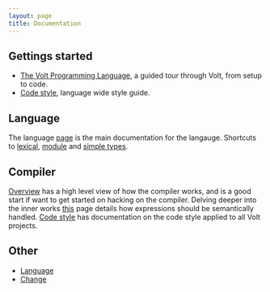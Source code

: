 ```yaml
---
layout: page
title: Documentation
---
```


Gettings started
---
 * [The Volt Programming Language](doc/tvpl/c1-intro.html), a guided tour through Volt, from setup to code.
 * [Code style](doc/code-style.html), language wide style guide.

Language
---
The language [page](doc/volt.html) is the main documentation for the langauge. Shortcuts to [lexical](doc/volt.html#lexical), [module](doc/volt.html#module) and [simple types](doc/volt.html#simple-types).

Compiler
---
[Overview](doc/overview.html) has a high level view of how the compiler works, and is a good start if want to get started on hacking on the compiler. Delving deeper into the inner works [this](doc/expressions.html) page details how expressions should be semantically handled. [Code style](doc/code-style.html) has documentation on the code style applied to all Volt projects.

Other
---
 * [Language](doc/volt.html)
 * [Change](doc/change.html)
